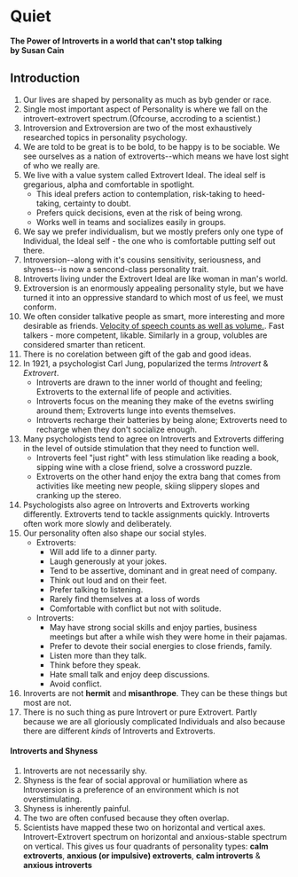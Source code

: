 
# Quiet
**The Power of Introverts in a world that can't stop talking  
by Susan Cain**


## Introduction

1. Our lives are shaped by personality as much as byb gender or race.
2. Single most important aspect of Personality is where we fall on the introvert-extrovert spectrum.(Ofcourse, accroding to a scientist.)
3. Introversion and Extroversion are two of the most exhaustively researched topics in personality psychology.
4. We are told to be great is to be bold, to be happy is to be sociable. We see ourselves as a nation of extroverts--which means we have lost sight of who we really are.
5. We live with a value system called Extrovert Ideal. The ideal self is gregarious, alpha and comfortable in spotlight.
	* This ideal prefers action to contemplation, risk-taking to heed-taking, certainty to doubt. 
	* Prefers quick decisions, even at the risk of being wrong.
	* Works well in teams and socializes easily in groups.
6. We say we prefer individualism, but we mostly prefers only one type of Individual, the Ideal self - the one who is comfortable putting self out there. 
7. Introversion--along with it's cousins sensitivity, seriousness, and shyness--is now a sencond-class personality trait.
8. Introverts living under the Extrovert Ideal are like woman in man's world.
9. Extroversion is an enormously appealing personality style, but we have turned it into an oppressive standard to which most of us feel, we must conform.
10. We often consider talkative people as smart, more interesting and more desirable as friends. <u>Velocity of speech counts as well as volume.</u>. Fast talkers - more competent, likable. Similarly in a group, volubles are considered smarter than reticent.
11. There is no corelation between gift of the gab and good ideas.
12. In 1921, a psychologist Carl Jung, popularized the terms _Introvert_ & _Extrovert_.
	* Introverts are drawn to the inner world of thought and feeling; Extroverts to the external life of people and activities. 
	* Introverts focus on the meaning they make of the evetns swirling around them; Extroverts lunge into events themselves.
	* Introverts recharge their batteries by being alone; Extroverts need to recharge when they don't socialize enough.
13. Many psychologists tend to agree on Introverts and Extroverts differing in the level of outside stimulation that they need to function well.
	* Introverts feel "just right" with less stimulation like reading a book, sipping wine with a close friend, solve a crossword puzzle. 
	* Extroverts on the other hand enjoy the extra bang that comes from activities like meeting new people, skiing slippery slopes and cranking up the stereo.
14. Psychologists also agree on Introverts and Extroverts working differently. Extroverts tend to tackle assignments quickly. Introverts often work more slowly and deliberately.
15. Our personality often also shape our social styles.
	* Extroverts:
		* Will add life to a dinner party.
		* Laugh generously at your jokes.
		* Tend to be assertive, dominant and in great need of company.
		* Think out loud and on their feet.
		* Prefer talking to listening.
		* Rarely find themselves at a loss of words
		* Comfortable with conflict but not with solitude.
	* Introverts:
		* May have strong social skills and enjoy parties, business meetings but after a while wish they were home in their pajamas.
		* Prefer to devote their social energies to close friends, family.
		* Listen more than they talk.
		* Think before they speak.
		* Hate small talk and enjoy deep discussions.
		* Avoid conflict.
16. Inroverts are not **hermit** and **misanthrope**. They can be these things but most are not.
17. There is no such thing as pure Introvert or pure Extrovert. Partly because we are all gloriously complicated Individuals and also because there are different _kinds_ of Introverts and Extroverts.

#### Introverts and Shyness

1. Introverts are not necessarily shy. 
2. Shyness is the fear of social approval or humiliation where as Introversion is a preference of an environment which is not overstimulating.
3. Shyness is inherently painful.
4. The two are often confused because they often overlap.
5. Scientists have mapped these two on horizontal and vertical axes. Introvert-Extrovert spectrum on horizontal and anxious-stable spectrum on vertical. This gives us four quadrants of personality types: **calm extroverts**, **anxious (or impulsive) extroverts**, **calm introverts** & **anxious introverts**